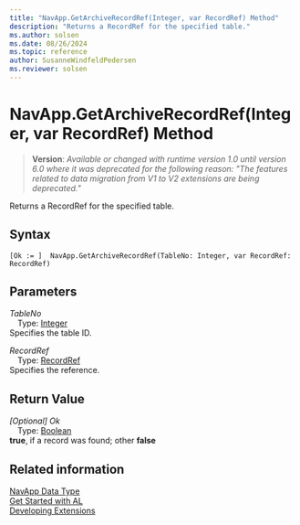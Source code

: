```yaml
---
title: "NavApp.GetArchiveRecordRef(Integer, var RecordRef) Method"
description: "Returns a RecordRef for the specified table."
ms.author: solsen
ms.date: 08/26/2024
ms.topic: reference
author: SusanneWindfeldPedersen
ms.reviewer: solsen
---
```

[//]: # (START>DO_NOT_EDIT)
[//]: # (IMPORTANT:Do not edit any of the content between here and the END>DO_NOT_EDIT.)
[//]: # (Any modifications should be made in the .xml files in the ModernDev repo.)
# NavApp.GetArchiveRecordRef(Integer, var RecordRef) Method
> **Version**: _Available or changed with runtime version 1.0 until version 6.0 where it was deprecated for the following reason: "The features related to data migration from V1 to V2 extensions are being deprecated."_

Returns a RecordRef for the specified table.


## Syntax
```AL
[Ok := ]  NavApp.GetArchiveRecordRef(TableNo: Integer, var RecordRef: RecordRef)
```
## Parameters
*TableNo*  
&emsp;Type: [Integer](../integer/integer-data-type.md)  
Specifies the table ID.  

*RecordRef*  
&emsp;Type: [RecordRef](../recordref/recordref-data-type.md)  
Specifies the reference.  


## Return Value
*[Optional] Ok*  
&emsp;Type: [Boolean](../boolean/boolean-data-type.md)  
**true**, if a record was found; other **false**


[//]: # (IMPORTANT: END>DO_NOT_EDIT)
## Related information
[NavApp Data Type](navapp-data-type.md)  
[Get Started with AL](../../devenv-get-started.md)  
[Developing Extensions](../../devenv-dev-overview.md)